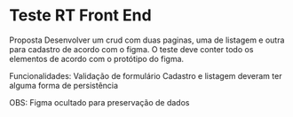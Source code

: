 # Teste RT Front End

Proposta
Desenvolver um crud com duas paginas, uma de listagem e outra para cadastro de acordo com o figma.
O teste deve conter todo os elementos de acordo com o protótipo do figma.

Funcionalidades:
Validação de formulário
Cadastro e listagem deveram ter alguma forma de persistência

OBS: Figma ocultado para preservação de dados
